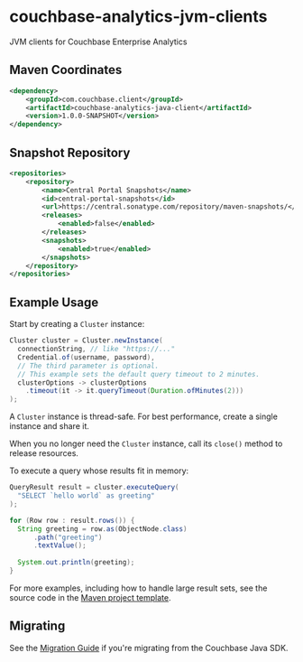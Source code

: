 # couchbase-analytics-jvm-clients

JVM clients for Couchbase Enterprise Analytics


## Maven Coordinates
```xml
<dependency>
    <groupId>com.couchbase.client</groupId>
    <artifactId>couchbase-analytics-java-client</artifactId>
    <version>1.0.0-SNAPSHOT</version>
</dependency>
```

## Snapshot Repository

```xml
<repositories>
    <repository>
        <name>Central Portal Snapshots</name>
        <id>central-portal-snapshots</id>
        <url>https://central.sonatype.com/repository/maven-snapshots/</url>
        <releases>
            <enabled>false</enabled>
        </releases>
        <snapshots>
            <enabled>true</enabled>
        </snapshots>
    </repository>
</repositories>
```

## Example Usage

Start by creating a `Cluster` instance:

```java
Cluster cluster = Cluster.newInstance(
  connectionString, // like "https://..."
  Credential.of(username, password),
  // The third parameter is optional.
  // This example sets the default query timeout to 2 minutes.
  clusterOptions -> clusterOptions
    .timeout(it -> it.queryTimeout(Duration.ofMinutes(2)))
);
```

A `Cluster` instance is thread-safe.
For best performance, create a single instance and share it.

When you no longer need the `Cluster` instance, call its `close()` method to release resources.

To execute a query whose results fit in memory:

```java
QueryResult result = cluster.executeQuery(
  "SELECT `hello world` as greeting"
);

for (Row row : result.rows()) {
  String greeting = row.as(ObjectNode.class)
      .path("greeting")
      .textValue();
  
  System.out.println(greeting);
}
```

For more examples, including how to handle large result sets, see the source code in the [Maven project template](couchbase-analytics-java-client/examples/maven-project-template).

## Migrating

See the [Migration Guide](MIGRATING.md) if you're migrating from the Couchbase Java SDK.

